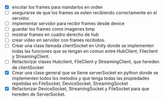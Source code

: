 - [x] encolar los frames para mandarlos en orden
- [ ] asegurarse de que los frames se esten recibiendo correctamente en el servidor.
- [ ] implementar servidor para recibir frames desde device
- [ ] guardar los frames como imagenes bmp
- [ ] mostrar frames en cuadro derecho de hub
- [ ] crear video en servidor con frames recibidos.
- [ ] Crear una clase llamada clientSocket en Unity donde se implementen todas las funciones que se tengan en comun entre HubClient, Fileclient y StreamingClient.
- [ ] Refactorizar clases Hubclient, FileClient y StreamingClient, que hereden de clientSocket
- [x] Crear una clase general que se llame serverSocket en python donde se implementen todos los metodos y que tenga todas las propiedades repetidas en FileSocket, DeviceSocket, StreamingSocket
- [x] Refactorizar DeviceSocket, StreamingSocket y FileSocket para que hereden de ServerSocket.